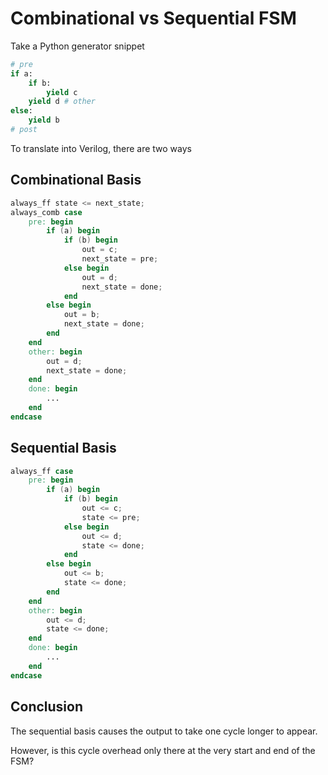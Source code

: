 # Combinational vs Sequential FSM

Take a Python generator snippet

```python
# pre
if a:
    if b:
        yield c
    yield d # other
else:
    yield b
# post
```

To translate into Verilog, there are two ways

## Combinational Basis

```verilog
always_ff state <= next_state;
always_comb case
    pre: begin
        if (a) begin
            if (b) begin
                out = c;
                next_state = pre;
            else begin
                out = d;
                next_state = done;
            end
        else begin
            out = b;
            next_state = done;
        end
    end
    other: begin
        out = d;
        next_state = done;
    end
    done: begin
        ...
    end
endcase
```

## Sequential Basis

```verilog
always_ff case
    pre: begin
        if (a) begin
            if (b) begin
                out <= c;
                state <= pre;
            else begin
                out <= d;
                state <= done;
            end
        else begin
            out <= b;
            state <= done;
        end
    end
    other: begin
        out <= d;
        state <= done;
    end
    done: begin
        ...
    end
endcase
```

## Conclusion

The sequential basis causes the output to take one cycle longer to appear.

However, is this cycle overhead only there at the very start and end of the FSM?
